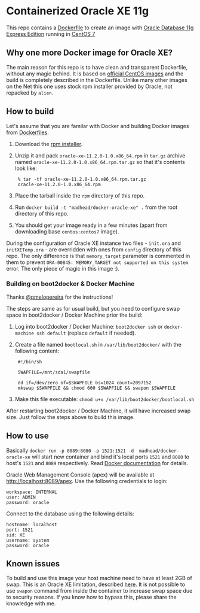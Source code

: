 # Containerized Oracle XE 11g

This repo contains a [Dockerfile](https://www.docker.com/) to create an image with [Oracle Database 11g Express Edition](http://www.oracle.com/technetwork/database/database-technologies/express-edition/overview/index.html) running in [CentOS 7](http://www.centos.org/)

## Why one more Docker image for Oracle XE?

The main reason for this repo is to have clean and transparent Dockerfile, without any magic behind.
It is based on [official CentOS images](https://registry.hub.docker.com/_/centos/) and the build is completely described in the Dockerfile.
Unlike many other images on the Net this one uses stock rpm installer provided by Oracle, not repacked by `alien`.

## How to build

Let's assume that you are familar with Docker and building Docker images from [Dockerfiles](http://docs.docker.com/reference/builder/).

1. Download the [rpm installer](http://www.oracle.com/technetwork/database/database-technologies/express-edition/downloads/index.html).
1. Unzip it and pack `oracle-xe-11.2.0-1.0.x86_64.rpm` in `tar.gz` archive named `oracle-xe-11.2.0-1.0.x86_64.rpm.tar.gz` so that it's contents look like:

        % tar -tf oracle-xe-11.2.0-1.0.x86_64.rpm.tar.gz
        oracle-xe-11.2.0-1.0.x86_64.rpm

1. Place the tarball inside the `rpm` directory of this repo.
1. Run `docker build -t "madhead/docker-oracle-xe" .` from the root directory of this repo.
1. You should get your image ready in a few minutes (apart from downloading base `centos:centos7` image).

During the configuration of Oracle XE instance two files - `init.ora` and `initXETemp.ora` - are overridden with ones from `config` directory of this repo.
The only difference is that `memory_target` parameter is commented in them to prevent `ORA-00845: MEMORY_TARGET not supported on this system` error.
The only piece of magic in this image :).

### Building on boot2docker & Docker Machine

Thanks [@pmelopereira](https://github.com/pmelopereira) for the instructions!

The steps are same as for usual build, but you need to configure swap space in boot2docker / Docker Machine prior the build:

1. Log into boot2docker / Docker Machine: `boot2docker ssh` or `docker-machine ssh default` (replace `default` if needed).
1. Create a file named `bootlocal.sh` in `/var/lib/boot2docker/` with the following content:

        #!/bin/sh

        SWAPFILE=/mnt/sda1/swapfile

        dd if=/dev/zero of=$SWAPFILE bs=1024 count=2097152
        mkswap $SWAPFILE && chmod 600 $SWAPFILE && swapon $SWAPFILE

1. Make this file executable: `chmod u+x /var/lib/boot2docker/bootlocal.sh`

After restarting boot2docker / Docker Machine, it will have increased swap size.
Just follow the steps above to build this image.

## How to use

Basically `docker run -p 8089:8080 -p 1521:1521 -d  madhead/docker-oracle-xe` will start new container and bind it's local ports `1521` and `8080` to host's `1521` and `8089` respectively.
Read [Docker documentation](http://docs.docker.com/userguide/usingdocker/) for details.

Oracle Web Management Console (apex) will be available at [http://localhost:8089/apex](http://localhost:8089/apex).
Use the following credentials to login:

    workspace: INTERNAL
    user: ADMIN
    password: oracle

Connect to the database using the following details:

    hostname: localhost
    port: 1521
    sid: XE
    username: system
    password: oracle

## Known issues

To build and use this image your host machine need to have at least 2GB of swap.
This is an Oracle XE limitation, described [here](http://docs.oracle.com/cd/E17781_01/install.112/e18802/toc.htm#XEINL106).
It is not possible to use `swapon` command from inside the container to increase swap space due to security reasons.
If you know how to bypass this, please share the knowledge with me.
